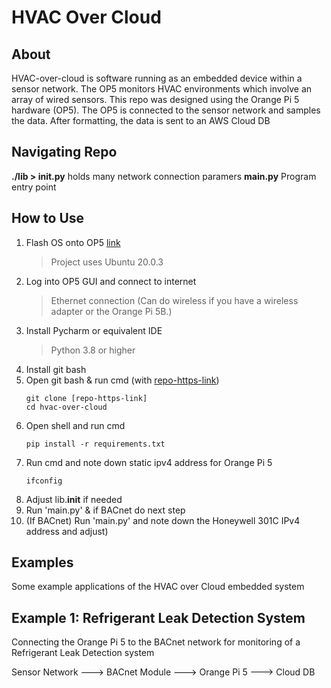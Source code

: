 # HVAC Over Cloud

## About
HVAC-over-cloud is software running as an embedded device within a sensor network. The OP5 monitors HVAC environments which involve an array of wired sensors. This repo was designed using the Orange Pi 5 hardware (OP5). The OP5 is connected to the sensor network and samples the data. After formatting, the data is sent to an AWS Cloud DB

## Navigating Repo

**./lib > __init__.py**  holds many network connection paramers
**main.py**  Program entry point

## How to Use
1. Flash OS onto OP5 [link](http://www.orangepi.org/html/hardWare/computerAndMicrocontrollers/service-and-support/Orange-pi-5.html)
   > Project uses Ubuntu 20.0.3
2. Log into OP5 GUI and connect to internet
   > Ethernet connection (Can do wireless if you have a wireless adapter or the Orange Pi 5B.)
3. Install Pycharm or equivalent IDE
   > Python 3.8 or higher
4. Install git bash 
5. Open git bash & run cmd (with [repo-https-link](https://github.com/caleanunoah/HVAC-over-cloud))
    ```commandline
    git clone [repo-https-link]
    cd hvac-over-cloud
   ```
6. Open shell and run cmd
   ```commandline
   pip install -r requirements.txt 
   ```
7. Run cmd and note down static ipv4 address for Orange Pi 5
    ```commandline
    ifconfig 
    ```
8. Adjust lib.__init__ if needed 
9. Run 'main.py' & if BACnet do next step
10. (If BACnet) Run 'main.py' and note down the Honeywell 301C IPv4 address and adjust)

## Examples
Some example applications of the HVAC over Cloud embedded system 

## Example 1: Refrigerant Leak Detection System
Connecting the Orange Pi 5 to the BACnet network for monitoring of a Refrigerant Leak Detection system

Sensor Network ---> BACnet Module ---> Orange Pi 5 ---> Cloud DB



